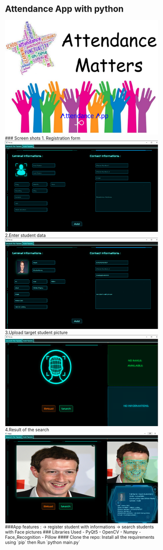 # Attendance App with python
<img src="./Attendance app/1.png" alt="index1"/>
### Screen shots
1. Registration form
 <img src="./Attendance app/2.png" alt="index2" height="300px"/>
 2.Enter student data
  <img src="./Attendance app/3.png" alt="index3" height="300px"/>
  3.Upload target student picture
    <img src="./Attendance app/4.png" alt="index4" height="300px"/>
    4.Result of the search
      <img src="./Attendance app/5.png" alt="index5" height="300px"/>
###App features :
-> register student with informations
-> search students with Face pictures
### Libraries Used 
- PyQt5
- OpenCV
- Numpy
- Face_Recognition
- Pillow
#### Clone the repo:
Install all the requirements using `pip` then Run `python main.py` <br/>
